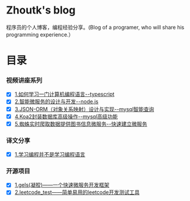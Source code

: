 # Zhoutk's blog
程序员的个人博客，编程经验分享。(Blog of a programer,  who will share his  programming experience.）

# 目录
### 视频讲座系列
- [x] [1.如何学习一门计算机编程语言--typescript](https://github.com/zhoutk/blog/blob/master/video/ts_base.md)
- [x] [2.智能微服务的设计与开发--node.js](https://github.com/zhoutk/blog/blob/master/video/ts_rest.md)
- [x] [3.JSON-ORM（对象关系映射）设计与实现--mysql智能查询](https://github.com/zhoutk/blog/blob/master/video/mysql_query.md)
- [x] [4.Koa2封装数据库高级操作--mysql高级功能](https://github.com/zhoutk/blog/blob/master/video/mysql_advance.md)
- [x] [5.蜘蛛实时爬取数据提供图书信息微服务--快速建立微服务](https://github.com/zhoutk/blog/blob/master/video/gels_spider.md)

### 译文分享
- [x] [1.学习编程并不是学习编程语言](https://github.com/zhoutk/blog/blob/master/fanyi/language.md)

### 开源项目
- [x] [1.gels(凝胶)——一个快速微服务开发框架](https://github.com/zhoutk/blog/blob/master/project/gels.md)
- [x] [2.leetcode_test——简单易用的leetcode开发测试工具](https://github.com/zhoutk/blog/blob/master/project/leetcodetest.md)
